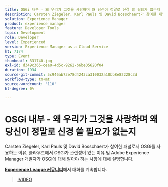 ```yaml
---
title: OSGi 내부 - 왜 우리가 그것을 사랑하며 왜 당신이 정말로 신경 쓸 필요가 없는지
description: Carsten Ziegeler, Karl Pauls 및 David Bosschaert가 참여한 패널로서 OSGi를 사용하는 이유, 클라우드에서 OSGi가 관련성이 있는 이유 및 Adobe Experience Manager 개발자가 OSGi에 대해 알아야 하는 사항에 대해 설명합니다. 이 세션은 Adobe Developers Live 컨텐츠 이벤트의 일부로 전달되었습니다.
solution: Experience Manager
product: experience manager
feature: Developer Tools
topic: Development
role: Developer
level: Experienced
version: Experience Manager as a Cloud Service
kt: 7174
type: Event
thumbnail: 331740.jpg
exl-id: d349c365-cea0-4d5c-9262-b6be05620f04
duration: 1934
source-git-commit: 5c946ab73e78d4243ca310032a10bb8e82228c3d
workflow-type: tm+mt
source-wordcount: '110'
ht-degree: 0%

---
```


# OSGi 내부 - 왜 우리가 그것을 사랑하며 왜 당신이 정말로 신경 쓸 필요가 없는지

Carsten Ziegeler, Karl Pauls 및 David Bosschaert가 참여한 패널로서 OSGi를 사용하는 이유, 클라우드에서 OSGi가 관련성이 있는 이유 및 Adobe Experience Manager 개발자가 OSGi에 대해 알아야 하는 사항에 대해 설명합니다.

**[Experience League 커뮤니티](https://adobe.ly/36Yd3v6)**&#x200B;에서 대화를 계속합니다.

>[!VIDEO](https://video.tv.adobe.com/v/331740/?quality=12&learn=on&hidetitle=true)
